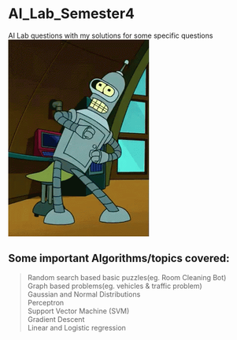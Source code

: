 # AI_Lab_Semester4
AI Lab questions with my solutions for some specific questions
<br/>
![](bot.gif)
<br/>
## Some important Algorithms/topics covered:<br/>
> Random search based basic puzzles(eg. Room Cleaning Bot)<br/>
> Graph based problems(eg. vehicles & traffic problem)<br/>
> Gaussian and Normal Distributions<br/>
> Perceptron<br/>
> Support Vector Machine (SVM)<br/>
> Gradient Descent<br/>
> Linear and Logistic regression<br/>

